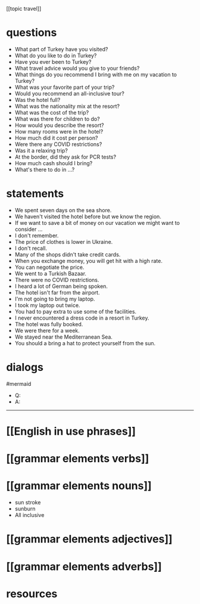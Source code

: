[[topic travel]]
# questions
- What part of Turkey have you visited?
- What do you like to do in Turkey?
- Have you ever been to Turkey?
- What travel advice would you give to your friends?
- What things do you recommend I bring with me on my vacation to Turkey?
- What was your favorite part of your trip?
- Would you recommend an all-inclusive tour?
- Was the hotel full?
- What was the nationality mix at the resort?
- What was the cost of the trip?
- What was there for children to do?
- How would you describe the resort?
- How many rooms were in the hotel?
- How much did it cost per person?
- Were there any COVID restrictions?
- Was it a relaxing trip?
- At the border, did they ask for PCR tests?
- How much cash should I bring?
- What's there to do in ...?


# statements
- We spent seven days on the sea shore.
- We haven't visited the hotel before but we know the region.
- If we want to save a bit of money on our vacation we might want to consider ...
- I don't remember.
- The price of clothes is lower in Ukraine.
- I don't recall.
- Many of the shops didn't take credit cards.
- When you exchange money, you will get hit with a high rate.
- You can negotiate the price.
- We went to a Turkish Bazaar.
- There were no COVID restrictions.
- I heard a lot of German being spoken.
- The hotel isn't far from the airport.
- I'm not going to bring my laptop.
- I took my laptop out twice.
- You had to pay extra to use some of the facilities.
- I never encountered a dress code in a resort in Turkey.
- The hotel was fully booked.
- We were there for a week.
- We stayed near the Mediterranean Sea.
- You should a bring a hat to protect yourself from the sun.



# dialogs
#mermaid 

- Q:
- A:

---

# [[English in use phrases]]

# [[grammar elements verbs]]

# [[grammar elements nouns]]

- sun stroke
- sunburn
- All inclusive



# [[grammar elements adjectives]]

# [[grammar elements adverbs]]

# resources
